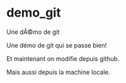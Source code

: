 # demo_git
Une dÃ©mo de git

Une démo de git qui se passe bien!

Et maintenant on modifie depuis github.

Mais aussi depuis la machine locale.
